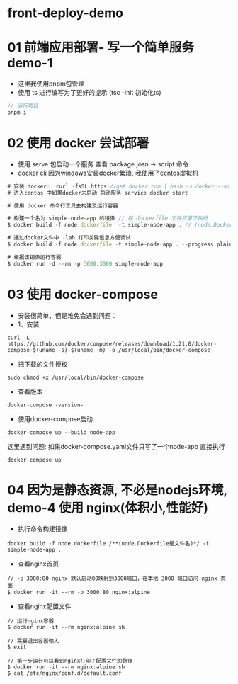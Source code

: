 # front-deploy-demo

# 01 前端应用部署- 写一个简单服务 demo-1

- 这里我使用pnpm包管理
- 使用 ts 进行编写为了更好的提示 (tsc -init 初始化ts)

```javascript
// 运行项目
pnpm i
```

# 02 使用 docker 尝试部署

- 使用 serve 包启动一个服务 查看 package.josn -> script 命令
- docker cli 因为windows安装docker繁琐, 我使用了centos虚拟机
```javascript
# 安装 docker:  curl -fsSL https://get.docker.com | bash -s docker --mirror Aliyun
# 进入centos 中如果docker未启动 启动服务 service docker start

# 使用 docker 命令行工具去构建及运行容器

# 构建一个名为 simple-node-app 的镜像 // 在 dockerfile 文件目录下执行
$ docker build -f node.dockerfile  -t simple-node-app . // (node.Dockerfile是文件名)

# 通过docker文件中 -lah 打印关键信息方便调试
$ docker build -f node.dockerfile -t simple-node-app . --progress plain --no-cache .

# 根据该镜像运行容器
$ docker run -d --rm -p 3000:3000 simple-node-app
```

# 03 使用 docker-compose

- 安装很简单，但是难免会遇到问题：
- 1、安装
```
curl -L https://github.com/docker/compose/releases/download/1.21.0/docker-compose-$(uname -s)-$(uname -m) -o /usr/local/bin/docker-compose
```

- 把下载的文件授权
```
sudo chmod +x /usr/local/bin/docker-compose
```

- 查看版本
```
docker-compose -version- 
```
- 使用docker-compose启动
```
docker-compose up --build node-app
```

这里遇到问题: 如果docker-compose.yaml文件只写了一个node-app 直接执行 
```
docker-compose up
```

# 04 因为是静态资源, 不必是nodejs环境, demo-4 使用 nginx(体积小,性能好)
- 执行命令构建镜像
```
docker build -f node.dockerfile /**(node.Dockerfile是文件名)*/ -t simple-node-app .
```

- 查看nginx首页
```
// -p 3000:80 nginx 默认启动80映射到3000端口，在本地 3000 端口访问 nginx 页面 
$ docker run -it --rm -p 3000:80 nginx:alpine
```
- 查看nginx配置文件
```
// 运行nginx容器 
$ docker run -it --rm nginx:alpine sh

// 需要退出容器输入 
$ exit

// 第一步运行可以看到nginx打印了配置文件的路径
$ docker run -it --rm nginx:alpine sh
$ cat /etc/nginx/conf.d/default.conf
```
